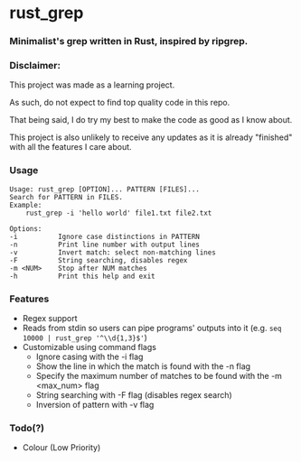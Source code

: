 # rust\_grep

### Minimalist's grep written in Rust, inspired by ripgrep.

### Disclaimer:

This project was made as a learning project.

As such, do not expect to find top quality code in this repo.

That being said, I do try my best to make the code as good as I know about.

This project is also unlikely to receive any updates as it is already "finished" with all the features I care about.

### Usage
```
Usage: rust_grep [OPTION]... PATTERN [FILES]...
Search for PATTERN in FILES.
Example:
    rust_grep -i 'hello world' file1.txt file2.txt

Options:
-i          Ignore case distinctions in PATTERN
-n          Print line number with output lines
-v          Invert match: select non-matching lines
-F          String searching, disables regex
-m <NUM>    Stop after NUM matches
-h          Print this help and exit
```

### Features
+ Regex support
+ Reads from stdin so users can pipe programs' outputs into it (e.g. `seq 10000 | rust_grep '^\\d{1,3}$'`)
+ Customizable using command flags
    + Ignore casing with the -i flag
    + Show the line in which the match is found with the -n flag
    + Specify the maximum number of matches to be found with the -m <max\_num> flag
    + String searching with -F flag (disables regex search)
    + Inversion of pattern with -v flag

### Todo(?)
+ Colour (Low Priority)
